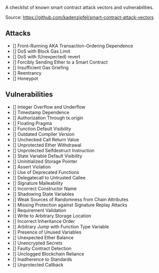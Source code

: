 A checklist of known smart contract attack vectors and vulnerabilities.

Source: https://github.com/kadenzipfel/smart-contract-attack-vectors


## Attacks
- [] Front-Running AKA Transaction-Ordering Dependence
- [] DoS with Block Gas Limit
- [] DoS with (Unexpected) revert
- [] Forcibly Sending Ether to a Smart Contract
- [] Insufficient Gas Griefing
- [] Reentrancy
- [] Honeypot

## Vulnerabilities
- [] Integer Overflow and Underflow
- [] Timestamp Dependence
- [] Authorization Through tx.origin
- [] Floating Pragma
- [] Function Default Visibility
- [] Outdated Compiler Version
- [] Unchecked Call Return Value
- [] Unprotected Ether Withdrawal
- [] Unprotected Selfdestruct Instruction
- [] State Variable Default Visibility
- [] Uninitialized Storage Pointer
- [] Assert Violation
- [] Use of Deprecated Functions
- [] Delegatecall to Untrusted Callee
- [] Signature Malleability
- [] Incorrect Constructor Name
- [] Shadowing State Variables
- [] Weak Sources of Randomness from Chain Attributes
- [] Missing Protection against Signature Replay Attacks
- [] Requirement Validation
- [] Write to Arbitrary Storage Location
- [] Incorrect Inheritance Order
- [] Arbitrary Jump with Function Type Variable
- [] Presence of Unused Variables
- [] Unexpected Ether Balance
- [] Unencrypted Secrets
- [] Faulty Contract Detection
- [] Unclogged Blockchain Reliance
- [] Inadherence to Standards
- [] Unprotected Callback
